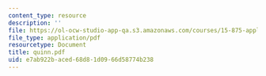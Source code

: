 ```yaml
---
content_type: resource
description: ''
file: https://ol-ocw-studio-app-qa.s3.amazonaws.com/courses/15-875-applications-of-system-dynamics-spring-2004/e7ab922baced68d81d0966d58774b238_quinn.pdf
file_type: application/pdf
resourcetype: Document
title: quinn.pdf
uid: e7ab922b-aced-68d8-1d09-66d58774b238
---
```

